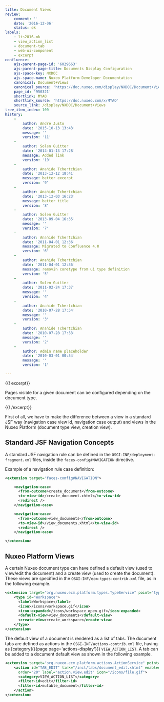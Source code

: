 ```yaml
---
title: Document Views
review:
    comment: ''
    date: '2016-12-06'
    status: ok
labels:
    - lts2016-ok
    - view_action_list
    - document-tab
    - web-ui-component
    - excerpt
confluence:
    ajs-parent-page-id: '6029663'
    ajs-parent-page-title: Documents Display Configuration
    ajs-space-key: NXDOC
    ajs-space-name: Nuxeo Platform Developer Documentation
    canonical: Document+Views
    canonical_source: 'https://doc.nuxeo.com/display/NXDOC/Document+Views'
    page_id: '950321'
    shortlink: MYAO
    shortlink_source: 'https://doc.nuxeo.com/x/MYAO'
    source_link: /display/NXDOC/Document+Views
tree_item_index: 100
history:
    -
        author: Andre Justo
        date: '2015-10-13 13:43'
        message: ''
        version: '11'
    -
        author: Solen Guitter
        date: '2014-01-13 17:28'
        message: Added link
        version: '10'
    -
        author: Anahide Tchertchian
        date: '2013-12-12 18:41'
        message: better excerpt
        version: '9'
    -
        author: Anahide Tchertchian
        date: '2013-12-03 16:23'
        message: better title
        version: '8'
    -
        author: Solen Guitter
        date: '2013-09-04 16:35'
        message: ''
        version: '7'
    -
        author: Anahide Tchertchian
        date: '2011-04-01 12:36'
        message: Migrated to Confluence 4.0
        version: '6'
    -
        author: Anahide Tchertchian
        date: '2011-04-01 12:36'
        message: removin coretype from ui type definition
        version: '5'
    -
        author: Solen Guitter
        date: '2011-02-24 17:37'
        message: ''
        version: '4'
    -
        author: Anahide Tchertchian
        date: '2010-07-28 17:54'
        message: ''
        version: '3'
    -
        author: Anahide Tchertchian
        date: '2010-07-28 17:53'
        message: ''
        version: '2'
    -
        author: Admin name placeholder
        date: '2010-03-01 00:54'
        message: ''
        version: '1'

---
```

{{! excerpt}}

Pages visible for a given document can be configured depending on the document type.

{{! /excerpt}}

First of all, we have to make the difference between a view in a standard JSF way (navigation case view id, navigation case output) and views in the Nuxeo Platform (document type view, creation view).

## Standard JSF Navigation Concepts

A standard JSF navigation rule can be defined in the `OSGI-INF/deployment-fragment.xml` files, inside the `faces-config#NAVIGATION` directive.

Example of a navigation rule case definition:

```xml
<extension target="faces-config#NAVIGATION">

    <navigation-case>
      <from-outcome>create_document</from-outcome>
      <to-view-id>/create_document.xhtml</to-view-id>
      <redirect />
    </navigation-case>

    <navigation-case>
      <from-outcome>view_documents</from-outcome>
      <to-view-id>/view_documents.xhtml</to-view-id>
      <redirect />
    </navigation-case>

</extension>

```

## Nuxeo Platform Views

A certain Nuxeo document type can have defined a default view (used to view/edit the document) and a create view (used to create the document). These views are specified in the `OSGI-INF/ecm-types-contrib.xml` file, as in the following example.

```xml
<extension target="org.nuxeo.ecm.platform.types.TypeService" point="types">
    <type id="Workspace">
      <label>Workspace</label>
      <icon>/icons/workspace.gif</icon>
      <icon-expanded>/icons/workspace_open.gif</icon-expanded>
      <default-view>view_documents</default-view>
      <create-view>create_workspace</create-view>
    </type>
</extension>

```

The default view of a document is rendered as a list of tabs. The document tabs are defined as actions in the `OSGI-INF/actions-contrib.xml` file, having as [category]({{page page='actions-display'}}) `VIEW_ACTION_LIST`. A tab can be added to a document default view as shown in the following example.

```xml
<extension target="org.nuxeo.ecm.platform.actions.ActionService" point="actions">
    <action id="TAB_EDIT" link="/incl/tabs/document_edit.xhtml" enabled="true"
      order="20" label="action.view.edit" icon="/icons/file.gif">
      <category>VIEW_ACTION_LIST</category>
      <filter-id>edit</filter-id>
      <filter-id>mutable_document</filter-id>
    </action>
</extension>

```
